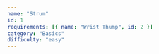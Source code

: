 ```yaml
---
name: "Strum"
id: 1
requirements: [{ name: "Wrist Thump", id: 2 }]
category: "Basics"
difficulty: "easy"
---
```

